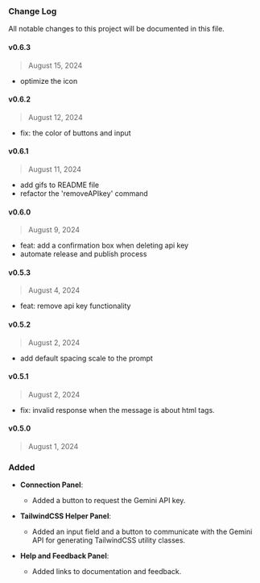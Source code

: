 ### Change Log

All notable changes to this project will be documented in this file.

#### v0.6.3

> August 15, 2024

  - optimize the icon

#### v0.6.2

> August 12, 2024

  - fix: the color of buttons and input

#### v0.6.1

> August 11, 2024

  - add gifs to README file
  - refactor the 'removeAPIkey' command

#### v0.6.0

> August 9, 2024

  - feat: add a confirmation box when deleting api key
  - automate release and publish process

#### v0.5.3

> August 4, 2024

  - feat: remove api key functionality

#### v0.5.2

> August 2, 2024

  - add default spacing scale to the prompt

#### v0.5.1

> August 2, 2024

  - fix: invalid response when the message is about html tags.

#### v0.5.0

> August 1, 2024

  ### Added

  - **Connection Panel**:
    - Added a button to request the Gemini API key.

  - **TailwindCSS Helper Panel**:
    - Added an input field and a button to communicate with the Gemini API for generating TailwindCSS utility classes.

  - **Help and Feedback Panel**:
    - Added links to documentation and feedback.
